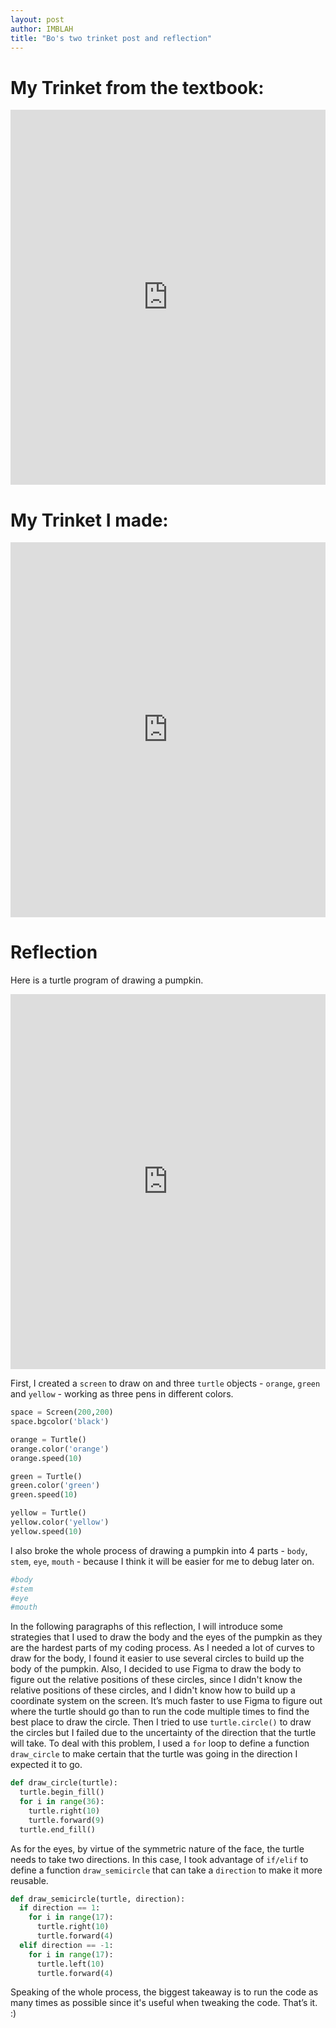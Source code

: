 ```yaml
---
layout: post
author: IMBLAH
title: "Bo's two trinket post and reflection"
---
```


# My Trinket from the textbook:
<iframe src="https://trinket.io/embed/python/88b612d760" width="100%" height="600" frameborder="0" marginwidth="0" marginheight="0" allowfullscreen></iframe>

# My Trinket I made:
<iframe src="https://trinket.io/embed/python/d9d0048b68" width="100%" height="600" frameborder="0" marginwidth="0" marginheight="0" allowfullscreen></iframe>

# Reflection
Here is a turtle program of drawing a pumpkin.
<iframe src="https://trinket.io/embed/python/d9d0048b68" width="100%" height="600" frameborder="0" marginwidth="0" marginheight="0" allowfullscreen></iframe>

First, I created a `screen` to draw on and three `turtle` objects - `orange`, `green` and `yellow` - working as three pens in different colors.
```python
space = Screen(200,200)
space.bgcolor('black')

orange = Turtle()
orange.color('orange')
orange.speed(10)

green = Turtle()
green.color('green')
green.speed(10)

yellow = Turtle()
yellow.color('yellow')
yellow.speed(10)
```
I also broke the whole process of drawing a pumpkin into 4 parts - `body`, `stem`, `eye`, `mouth` - because I think it will be easier for me to debug later on.
```python
#body
#stem
#eye
#mouth
```
In the following paragraphs of this reflection, I will introduce some strategies that I used to draw the body and the eyes of the pumpkin as they are the hardest parts of my coding process.
As I needed a lot of curves to draw for the body, I found it easier to use several circles to build up the body of the pumpkin. Also, I decided to use Figma to draw the body to figure out the relative positions of these circles, since I didn't know the relative positions of these circles, and I didn't know how to build up a coordinate system on the screen. It’s much faster to use Figma to figure out where the turtle should go than to run the code multiple times to find the best place to draw the circle.
Then I tried to use `turtle.circle()` to draw the circles but I failed due to the uncertainty of the direction that the turtle will take. To deal with this problem, I used a `for` loop to define a function `draw_circle` to make certain that the turtle was going in the direction I expected it to go.
```python
def draw_circle(turtle):
  turtle.begin_fill()
  for i in range(36):
    turtle.right(10)
    turtle.forward(9)
  turtle.end_fill()
```
As for the eyes, by virtue of the symmetric nature of the face, the turtle needs to take two directions. In this case, I took advantage of `if/elif` to define a function `draw_semicircle` that can take a `direction` to make it more reusable.
```python
def draw_semicircle(turtle, direction):
  if direction == 1:
    for i in range(17):
      turtle.right(10)
      turtle.forward(4)
  elif direction == -1:
    for i in range(17):
      turtle.left(10)
      turtle.forward(4)
```
Speaking of the whole process, the biggest takeaway is to run the code as many times as possible since it's useful when tweaking the code.
That’s it. :)
